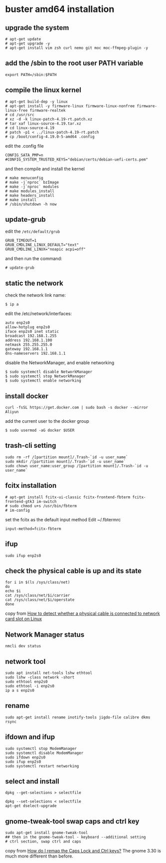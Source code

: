 # buster amd64 installation

## upgrade the system

``` shell
# apt-get update
# apt-get upgrade -y
# apt-get install vim zsh curl nemo git moc moc-ffmpeg-plugin -y
```
## add the /sbin to the root user PATH variable

``` shell
export PATH=/sbin:$PATH
```

## compile the linux kernel

``` shell
# apt-get build-dep -y linux
# apt-get install -y firmware-linux firmware-linux-nonfree firmware-linux-free firmware-realtek
# cd /usr/src
# xz -d -k linux-patch-4.19-rt.patch.xz
# tar xaf linux-source-4.19.tar.xz
# cd linux-source-4.19
# patch -p1 < ../linux-patch-4.19-rt.patch
# cp /boot/config-4.19.0-5-amd64 .config
```
edit the .config file

```
CONFIG_SATA_PMP=n
#CONFIG_SYSTEM_TRUSTED_KEYS="debian/certs/debian-uefi-certs.pem"
```
and then compile and install the kernel

``` shell
# make menuconfig
# make -j`nproc` bzImage
# make -j`nproc` modules
# make modules_install
# make headers_install
# make install
# /sbin/shutdown -h now
```

## update-grub
edit the `/etc/default/grub`

```
GRUB_TIMEOUT=1
GRUB_CMDLINE_LINUX_DEFAULT="text"
GRUB_CMDLINE_LINUX="noapic acpi=off"
```
and then run the command:

``` shell
# update-grub
```

## static the network
check the network link name:

``` shell
$ ip a
```

edit the /etc/network/interfaces:
``` shell
auto enp2s0
allow-hotplug enp2s0
iface enp2s0 inet static
broadcast 192.168.1.255
address 192.168.1.100
netmask 255.255.255.0
gateway 192.168.1.1
dns-nameservers 192.168.1.1
```
disable the NetworkManager, and enable networking

``` shell
$ sudo systemctl disable NetworkManager
$ sudo systemctl stop NetworkManager
$ sudo systemctl enable networking
```

## install docker
``` shell
curl -fsSL https://get.docker.com | sudo bash -s docker --mirror Aliyun
```
add the current user to the docker group

``` shell
$ sudo usermod -aG docker $USER
```

## trash-cli setting

``` shell
sudo rm -rf /[partition mount]/.Trash-`id -u user_name`
sudo mkdir /[partition mount]/.Trash-`id -u user_name`
sudo chown user_name:user_group /[partition mount]/.Trash-`id -u user_name`
```

## fcitx installation
```shell
# apt-get install fcitx-ui-classic fcitx-frontend-fbterm fcitx-frontend-gtk3 im-switch
# sudo chmod u+s /usr/bin/fbterm
# im-config
```
set the fcitx as the default input method
Edit ~/.fbtermrc
```shell
input-method=fcitx-fbterm
```
## ifup

``` shell
sudo ifup enp2s0
```
## check the physical cable is up and its state

``` shell
for i in $(ls /sys/class/net)
do
echo $i
cat /sys/class/net/$i/carrier
cat /sys/class/net/$i/operstate
done
```
copy from [How to detect whether a physical cable is connected to network card slot on Linux](https://linuxconfig.org/how-to-detect-whether-a-physical-cable-is-connected-to-network-card-slot-on-linux)

## Network Manager status
``` shell
nmcli dev status
```

## network tool

``` shell
sudo apt install net-tools lshw ethtool
sudo lshw -class network -short
sudo ethtool enp2s0
sudo ethtool -i enp2s0
ip a s enp2s0
```

## rename

``` shell
sudo apt-get install rename inotify-tools jigdo-file calibre dkms rsync
```

## ifdown and ifup

``` shell
sudo systemctl stop ModemManager
sudo systemctl disable ModemManager
sudo ifdown enp2s0
sudo ifup enp2s0
sudo systemctl restart networking
```
## select and install

``` shell
dpkg --get-selections > selectfile

dpkg --set-selections < selectfile
apt-get dselect-upgrade
```

## gnome-tweak-tool swap caps and ctrl key

``` shell
sudo apt-get install gnome-tweak-tool
## then in the gnome-tweak-tool - keyboard --additional setting
# ctrl section, swap ctrl and caps
```
copy from [How do I remap the Caps Lock and Ctrl keys?](https://askubuntu.com/questions/33774/how-do-i-remap-the-caps-lock-and-ctrl-keys)
The gnome 3.30 is much more different than before.
